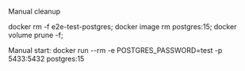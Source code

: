 Manual cleanup

docker rm -f e2e-test-postgres;
docker image rm postgres:15;
docker volume prune -f;

Manual start:
docker run --rm -e POSTGRES_PASSWORD=test -p 5433:5432 postgres:15